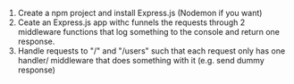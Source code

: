 1. Create a npm project and install Express.js (Nodemon if you want)
2. Ceate an Express.js app withc funnels the requests through 2 middleware functions that log something to the console and return one response.
3. Handle requests to "/" and "/users" such that each request only has one handler/ middleware that does something with it (e.g. send dummy response)
